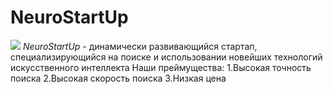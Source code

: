 # NeuroStartUp
![](http://netolgy-code.github.io/git-homrworks/introduction/assets/logo.png)
*NeuroStartUp* - динамически развивающийся стартап, специализирующийся на поиске и использовании новейших технологий искусственного интеллекта
Наши преймущества:
1.Высокая точность поиска
2.Высокая скорость поиска
3.Низкая цена 